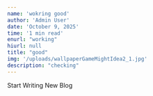 ```yaml
---
name: 'wokring good'
author: 'Admin User'
date: 'October 9, 2025'
time: '1 min read'
enurl: "working"
hiurl: null
title: "good"
img: '/uploads/wallpaperGameMightIdea2_1.jpg'
description: "checking"
---
```


Start Writing New Blog